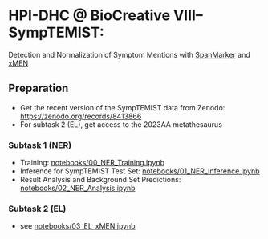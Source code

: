 # HPI-DHC @ BioCreative VIII–SympTEMIST:

Detection and Normalization of Symptom Mentions with [SpanMarker](https://github.com/tomaarsen/SpanMarkerNER) and [xMEN](https://github.com/hpi-dhc/xmen)

## Preparation

- Get the recent version of the SympTEMIST data from Zenodo: https://zenodo.org/records/8413866
- For subtask 2 (EL), get access to the 2023AA metathesaurus


### Subtask 1 (NER)

- Training: [notebooks/00_NER_Training.ipynb](notebooks/00_NER_Training.ipynb)
- Inference for SympTEMIST Test Set: [notebooks/01_NER_Inference.ipynb](notebooks/01_NER_Inference.ipynb)
- Result Analysis and Background Set Predictions: [notebooks/02_NER_Analysis.ipynb](notebooks/02_NER_Analysis.ipynb)

### Subtask 2 (EL)

- see [notebooks/03_EL_xMEN.ipynb](notebooks/03_EL_xMEN.ipynb)